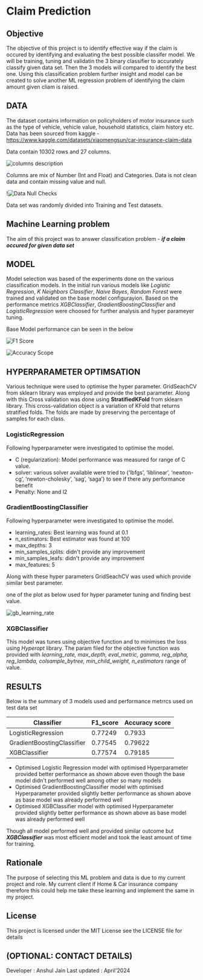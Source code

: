 # Claim Prediction 

## Objective

The objective of this project is to identify effective way if the claim is occured by identifying and evaluating the best possible classifer model. We will be training, tuning and validatin the 3 binary classifier to accurately classify given data set. Then the 3 models will compared to identify the best one. Using this classification problem further insight and model can be created to solve another ML regression problem of identifying the claim amount given cliam is raised.

## DATA
The dataset contains information on policyholders of motor insurance such as the type of vehicle, vehicle value, household statistics, claim history etc.
Data has been sourced from kaggle - 
https://www.kaggle.com/datasets/xiaomengsun/car-insurance-claim-data

Data contain 10302 rows and 27 columns.

![columns description](screenshots/column_description.png)

Columns are mix of Number (Int and Float) and Categories. Data is not clean data and contain missing value and null.

!![Data Null Checks](screenshots/null_data_stats.png)

Data set was randomly divided into Training and Test datasets.

## Machine Learning problem

The aim of this project was to answer classification problem - **_if a claim occured for given data set_**


## MODEL 
Model selection was based of the experiments done on the various classification models. In the initial run various models like *Logistic Regression*, *K Neighbors Classifier*, *Naive Bayes*, *Random Forest* were trained and validated on the base model configurayion. Based on the performance metrics *XGBClassifier*, *GradientBoostingClassifier* and *LogisticRegression* were choosed for further analysis and hyper parameyer tuning. 

Base Model performance can be seen in the below

![F1 Score](screenshots/f1_score.png)

![Accuracy Scope](screenshots/accuracy_scope.png)

## HYPERPARAMETER OPTIMSATION
Various technique were used to optimise the hyper parameter. GridSeachCV from sklearn library was employed and provide the best parameter. Along with this Cross validation was done using **StratifiedKFold** from sklearn library.
This cross-validation object is a variation of KFold that returns stratified folds. The folds are made by preserving the percentage of samples for each class.

### LogisticRegression
Following hyperparameter were investigated to optimise the model. 
- C (regularization): Model performance was measured for range of C value. 
- solver: various solver available were tried to {‘lbfgs’, ‘liblinear’, ‘newton-cg’, ‘newton-cholesky’, ‘sag’, ‘saga’} to see if there any performance benefit
- Penalty: None and l2

### GradientBoostingClassifier
Following hyperparameter were investigated to optimise the model.
- learning_rates: Best learning was found at 0.1
- n_estimators: Best estimator was found at 100 
- max_depths: 3
- min_samples_splits: didn't provide any improvement
- min_samples_leafs:  didn't provide any improvement
- max_features: 5

Along with these hyper parameters GridSeachCV was used which provide similar best parameter.

one of the plot as below used for hyper parameter tuning and finding best value. 

![gb_learning_rate](screenshots/gb_learning_rate.png)

### XGBClassifier
This model was tunes using objective function and to minimises the loss using *Hyperopt* library. The param filed for the objective function was provided with *learning_rate, max_depth, eval_metric, gamma, reg_alpha, reg_lambda, colsample_bytree, min_child_weight, n_estimators* range of value.

## RESULTS
Below is the summary of 3 models used and performance metrrcs used on test data set 

| Classifier                 | F1_score | Accuracy score |
|----------------------------|----------|----------------|
| LogisticRegression         | 0.77249  | 0.7933         |
| GradientBoostingClassifier | 0.77545  | 0.79622        |
| XGBClassifier              | 0.77574  | 0.79185        |

- Optimised Logistic Regression model with optimised Hyperparameter provided better performance as shown above even though the base model didn't performed well among other so many models
- Optimised GradientBoostingClassifier model with optimised Hyperparameter provided slightly better performance as shown above as base model was already performed well
- Optimised XGBClassifier model with optimised Hyperparameter provided slightly better performance as shown above as base model was already performed well

Though all model performed well and provided similar outcome but **_XGBClassifier_** was most efficient model and took the least amount of time for training.

## Rationale
The purpose of selecting this ML problem and data is due to my current project and role. My current client if Home & Car insurance company therefore this could help me take these learning and implement the same in my project.

## License
This project is licensed under the MIT License see the LICENSE file for details

## (OPTIONAL: CONTACT DETAILS)
Developer       : Anshul Jain
Last updated    : April'2024
